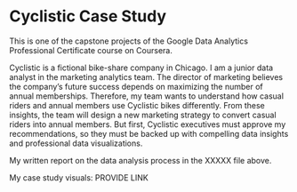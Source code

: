 # Cyclistic Case Study

This is one of the capstone projects of the Google Data Analytics Professional Certificate course on Coursera.

Cyclistic is a fictional bike-share company in Chicago.
I am a junior data analyst in the marketing analytics team.
The director of marketing believes the company’s future success depends on maximizing the number of annual memberships.
Therefore, my team wants to understand how casual riders and annual members use Cyclistic bikes differently.
From these insights, the team will design a new marketing strategy to convert casual riders into annual members.
But first, Cyclistic executives must approve my recommendations, so they must be backed up with compelling data insights and professional data visualizations.

My written report on the data analysis process in the XXXXX file above.

My case study visuals: PROVIDE LINK
